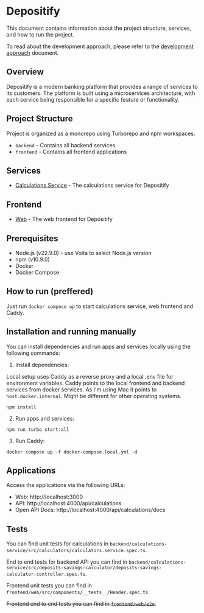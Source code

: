 # Depositify

This document contains information about the project structure, services, and how to run the project.

To read about the development approach, please refer to the [development approach](./docs/development-approach.md) document.

## Overview

Depositify is a modern banking platform that provides a range of services to its customers. The platform is built using a microservices architecture, with each service being responsible for a specific feature or functionality.

## Project Structure

Project is organized as a monorepo using Turborepo and npm workspaces.

- `backend` - Contains all backend services
- `frontend` - Contains all frontend applications

## Services

- [Calculations Service](./backend/calculations-service/README.md) - The calculations service for Depositify

## Frontend

- [Web](./frontend/web/README.md) - The web frontend for Depositify

## Prerequisites

- Node.js (v22.9.0) - use Volta to select Node.js version
- npm (v10.9.0)
- Docker
- Docker Compose

## How to run (preffered)

Just run `docker compose up` to start calculations service, web frontend and Caddy.

## Installation and running manually

You can install dependencies and run apps and services locally using the following commands:

1. Install dependencies:

Local setup uses Caddy as a reverse proxy and a local .env file for environment variables.
Caddy points to the local frontend and backend services from docker services. As I'm using Mac it points to `host.docker.internal`.
Might be different for other operating systems.

```
npm install
```

2. Run apps and services:

```
npm run turbo start:all
```

3. Run Caddy:

```
docker compose up -f docker-compose.local.yml -d
```

## Applications

Access the applications via the following URLs:

- Web: http://localhost:3000
- API: http://localhost:4000/api/calculations
- Open API Docs: http://localhost:4000/api/calculations/docs

## Tests

You can find unit tests for calculations in `backend/calculations-service/src/calculators/calculators.service.spec.ts`.

End to end tests for backend API you can find in `backend/calculations-service/src/deposits-savings-calculator/deposits-savings-calculator.controller.spec.ts`.

Frontend unit tests you can find in `frontend/web/src/components/__tests__/Header.spec.ts`.

~~Frontend end to end tests you can find in `frontend/web/e2e`.~~

